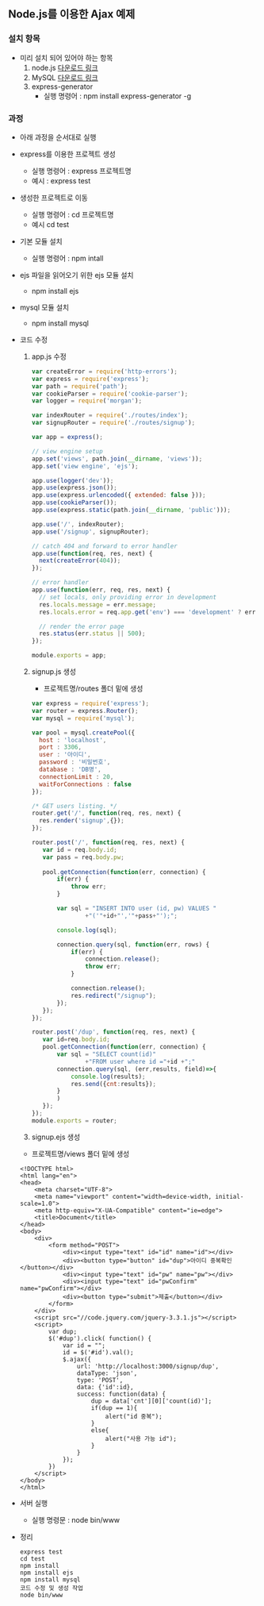 ## Node.js를 이용한 Ajax 예제

### 설치 항목

* 미리 설치 되어 있어야 하는 항목
  1. node.js  [다운로드 링크](https://nodejs.org/ko/ ) 
  2. MySQL [다운로드 링크](https://dev.mysql.com/downloads/file/?id=479861)
  3. express-generator
     * 실행 명령어 : npm install express-generator -g

### 과정

* 아래 과정을 순서대로 실행

* express를 이용한 프로젝트 생성

  * 실행 명령어 : express 프로젝트명
  * 예시  : express test

* 생성한 프로젝트로 이동

  * 실행 명령어 : cd 프로젝트명
  * 예시 cd test

* 기본 모듈 설치

  * 실행 명령어 : npm intall

* ejs 파일을 읽어오기 위한 ejs 모듈 설치

  * npm install ejs

* mysql 모듈 설치

  * npm install mysql

* 코드 수정

  1. app.js 수정

     ```js
     var createError = require('http-errors');
     var express = require('express');
     var path = require('path');
     var cookieParser = require('cookie-parser');
     var logger = require('morgan');
     
     var indexRouter = require('./routes/index');
     var signupRouter = require('./routes/signup');
     
     var app = express();
     
     // view engine setup
     app.set('views', path.join(__dirname, 'views'));
     app.set('view engine', 'ejs');
     
     app.use(logger('dev'));
     app.use(express.json());
     app.use(express.urlencoded({ extended: false }));
     app.use(cookieParser());
     app.use(express.static(path.join(__dirname, 'public')));
     
     app.use('/', indexRouter);
     app.use('/signup', signupRouter);
     
     // catch 404 and forward to error handler
     app.use(function(req, res, next) {
       next(createError(404));
     });
     
     // error handler
     app.use(function(err, req, res, next) {
       // set locals, only providing error in development
       res.locals.message = err.message;
       res.locals.error = req.app.get('env') === 'development' ? err : {};
     
       // render the error page
       res.status(err.status || 500);
     });
     
     module.exports = app;
     ```

  2. signup.js 생성

     * 프로젝트명/routes 폴더 밑에 생성

     ```js
     var express = require('express');
     var router = express.Router();
     var mysql = require('mysql');
     
     var pool = mysql.createPool({
       host : 'localhost',
       port : 3306,
       user : '아이디',
       password : '비밀번호',
       database : 'DB명',
       connectionLimit : 20,
       waitForConnections : false
     });
     
     /* GET users listing. */
     router.get('/', function(req, res, next) {
       res.render('signup',{});
     });
     
     router.post('/', function(req, res, next) {
     	var id = req.body.id;
     	var pass = req.body.pw;
     	
     	pool.getConnection(function(err, connection) {
     		if(err) {
     			throw err;
     		}
     
     		var sql = "INSERT INTO user (id, pw) VALUES "
     				+"('"+id+"','"+pass+"');";
     
     		console.log(sql);
     
     		connection.query(sql, function(err, rows) {
     			if(err) {
     				connection.release();
     				throw err;
     			}
     
     			connection.release();
     			res.redirect("/signup");
     		});	
     	});
     });
     
     router.post('/dup', function(req, res, next) {
     	var id=req.body.id;
     	pool.getConnection(function(err, connection) {
     		var sql = "SELECT count(id)"
     				+"FROM user where id ="+id +";"
     		connection.query(sql, (err,results, field)=>{
     			console.log(results);
     			res.send({cnt:results});
     		}
     		)
     	});
     });
     module.exports = router;
     ```

  3.  signup.ejs 생성

     * 프로젝트명/views 폴더 밑에 생성

     ```ejs
     <!DOCTYPE html>
     <html lang="en">
     <head>
         <meta charset="UTF-8">
         <meta name="viewport" content="width=device-width, initial-scale=1.0">
         <meta http-equiv="X-UA-Compatible" content="ie=edge">
         <title>Document</title>
     </head>
     <body>
         <div>
             <form method="POST">
                 <div><input type="text" id="id" name="id"></div>
                 <div><button type="button" id="dup">아이디 중복확인</button></div>
                 <div><input type="text" id="pw" name="pw"></div>
                 <div><input type="text" id="pwConfirm" name="pwConfirm"></div>
                 <div><button type="submit">제출</button></div>
             </form>
         </div>
         <script src="//code.jquery.com/jquery-3.3.1.js"></script>
         <script>
             var dup;
             $('#dup').click( function() {
                 var id = "";
                 id = $('#id').val();
                 $.ajax({
                     url: 'http://localhost:3000/signup/dup',
                     dataType: 'json',
                     type: 'POST',
                     data: {'id':id},
                     success: function(data) {
                         dup = data['cnt'][0]['count(id)'];
                         if(dup == 1){
                             alert("id 중복");
                         }
                         else{
                             alert("사용 가능 id");
                         }
                     }
                 });
             })
         </script>
     </body>
     </html>
     ```

* 서버 실행

  * 실행 명령문 : node bin/www

* 정리

  ```
  express test
  cd test
  npm install
  npm install ejs
  npm install mysql
  코드 수정 및 생성 작업
  node bin/www
  ```

  

